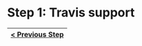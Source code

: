 # Step 1: Travis support


[{]: <helper> (navStep)

| [< Previous Step](step0.md) |
|:----------------------|

[}]: #
